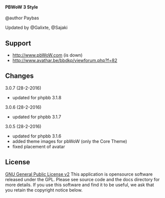 #### PBWoW 3 Style

@author Paybas

Updated by @Galixte, @Sajaki

## Support
- http://www.pbWoW.com (is down)
- http://www.avathar.be/bbdkp/viewforum.php?f=82

## Changes

3.0.7 (28-2-2016)
- updated for phpbb 3.1.8

3.0.6 (28-2-2016)
- updated for phpbb 3.1.7

3.0.5 (28-2-2016)
- updated for phpbb 3.1.6
- added theme images for pbWoW (only the Core Theme)
- fixed placement of avatar

## License

[GNU General Public License v2](http://opensource.org/licenses/gpl-2.0.php)
This application is opensource software released under the GPL. Please see source code and the docs directory for more details. If you use this software and find it to be useful, we ask that you retain the copyright notice below.


